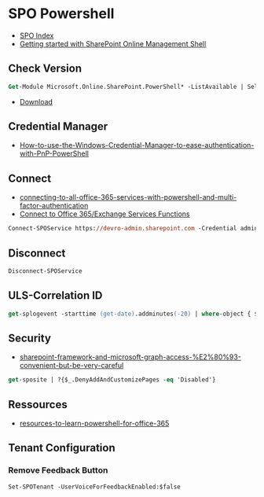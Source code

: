 # SPO Powershell

- [SPO Index](https://technet.microsoft.com/en-us/library/fp161364(v=office.15)#SharePoint)
- [Getting started with SharePoint Online Management Shell](https://docs.microsoft.com/en-us/powershell/sharepoint/sharepoint-online/connect-sharepoint-online?view=sharepoint-ps)

## Check Version

```ps
Get-Module Microsoft.Online.SharePoint.PowerShell* -ListAvailable | Select-Object Name,Version | Sort-Object Version -Descending
```

- [Download](https://www.microsoft.com/en-us/download/details.aspx?id=35588)

## Credential Manager

- [How-to-use-the-Windows-Credential-Manager-to-ease-authentication-with-PnP-PowerShell](https://github.com/SharePoint/PnP-PowerShell/wiki/How-to-use-the-Windows-Credential-Manager-to-ease-authentication-with-PnP-PowerShell)

## Connect

- [connecting-to-all-office-365-services-with-powershell-and-multi-factor-authentication](https://absolute-sharepoint.com/2018/03/connecting-to-all-office-365-services-with-powershell-and-multi-factor-authentication.html)
- [Connect to Office 365/Exchange Services Functions](https://gallery.technet.microsoft.com/Connect-to-Office-53f6eb07)

```ps
Connect-SPOService https://devro-admin.sharepoint.com -Credential admin@devro.onmicrosoft.com
```

## Disconnect

```ps
Disconnect-SPOService
```

## ULS-Correlation ID

```ps
get-splogevent -starttime (get-date).addminutes(-20) | where-object { $_.correlation -eq "e434f79b-68bb-40d2-0000-03a47eae1bf9" } | fl message > c:\errors1.txt
```

## Security

- [sharepoint-framework-and-microsoft-graph-access-%E2%80%93-convenient-but-be-very-careful](http://www.wictorwilen.se/sharepoint-framework-and-microsoft-graph-access-%E2%80%93-convenient-but-be-very-careful)

```ps
get-sposite | ?{$_.DenyAddAndCustomizePages -eq 'Disabled'}
 ```

## Ressources

- [resources-to-learn-powershell-for-office-365](https://absolute-sharepoint.com/2018/03/resources-to-learn-powershell-for-office-365.html)

## Tenant Configuration

### Remove Feedback Button

```ps
Set-SPOTenant -UserVoiceForFeedbackEnabled:$false
```
